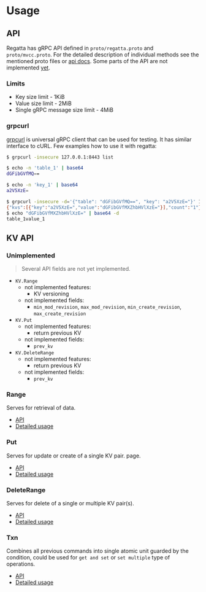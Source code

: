 # Usage

## API

Regatta has gRPC API defined in `proto/regatta.proto` and `proto/mvcc.proto`. For the detailed description of individual
methods see the mentioned proto files or [api docs](api.md). Some parts of the API are not
implemented [yet](#unimplemented).

### Limits

* Key size limit - 1KiB
* Value size limit - 2MiB
* Single gRPC message size limit - 4MiB

### grpcurl

[grpcurl](https://github.com/fullstorydev/grpcurl) is universal gRPC client that can be used for testing. It has similar
interface to cURL. Few examples how to use it with regatta:

```bash
$ grpcurl -insecure 127.0.0.1:8443 list

$ echo -n 'table_1' | base64
dGFibGVfMQ==

$ echo -n 'key_1' | base64
a2V5XzE=

$ grpcurl -insecure -d='{"table": "dGFibGVfMQ==", "key": "a2V5XzE="}' 127.0.0.1:8443 regatta.v1.KV/Range
{"kvs":[{"key":"a2V5XzE=","value":"dGFibGVfMXZhbHVlXzE="}],"count":"1"}
$ echo "dGFibGVfMXZhbHVlXzE=" | base64 -d
table_1value_1
```

## KV API

<a name="unimplemented"></a>

### Unimplemented

> Several API fields are not yet implemented.

- `KV.Range`
    - not implemented features:
        - KV versioning
    - not implemented fields:
        - `min_mod_revision`, `max_mod_revision`, `min_create_revision`, `max_create_revision`
- `KV.Put`
    - not implemented features:
        - return previous KV
    - not implemented fields:
        - `prev_kv`
- `KV.DeleteRange`
    - not implemented features:
        - return previous KV
    - not implemented fields:
        - `prev_kv`

### Range

Serves for retrieval of data.

- [API](api.md#RangeRequest)
- [Detailed usage](usage_range.md)

### Put

Serves for update or create of a single KV pair. page.

- [API](api.md#PutRequest)
- [Detailed usage](usage_put.md)

### DeleteRange

Serves for delete of a single or multiple KV pair(s).

- [API](api.md#DeleteRangeRequest)
- [Detailed usage](usage_delete_range.md)

### Txn

Combines all previous commands into single atomic unit guarded by the condition, could be used for `get and set` or
`set multiple` type of operations.

- [API](api.md#TxnRequest)
- [Detailed usage](usage_txn.md)
